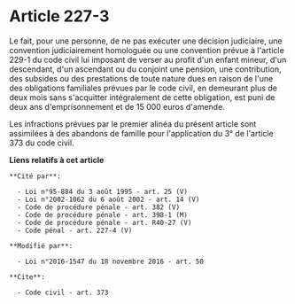 # Article 227-3

Le fait, pour une personne, de ne pas exécuter une décision judiciaire, une convention judiciairement homologuée ou une
convention prévue à l'article 229-1 du code civil lui imposant de verser au profit d'un enfant mineur, d'un descendant, d'un
ascendant ou du conjoint une pension, une contribution, des subsides ou des prestations de toute nature dues en raison de
l'une des obligations familiales prévues par le code civil, en demeurant plus de deux mois sans s'acquitter intégralement de
cette obligation, est puni de deux ans d'emprisonnement et de 15 000 euros d'amende. 

Les infractions prévues par le premier alinéa du présent article sont assimilées à des abandons de famille pour l'application
du 3° de l'article 373 du code civil.

**Liens relatifs à cet article**

	**Cité par**:

	  - Loi n°95-884 du 3 août 1995 - art. 25 (V)
	  - Loi n°2002-1062 du 6 août 2002 - art. 14 (V)
	  - Code de procédure pénale - art. 382 (V)
	  - Code de procédure pénale - art. 398-1 (M)
	  - Code de procédure pénale - art. R40-27 (V)
	  - Code pénal - art. 227-4 (V)

	**Modifié par**:

	  - Loi n°2016-1547 du 18 novembre 2016 - art. 50

	**Cite**:

	  - Code civil - art. 373
